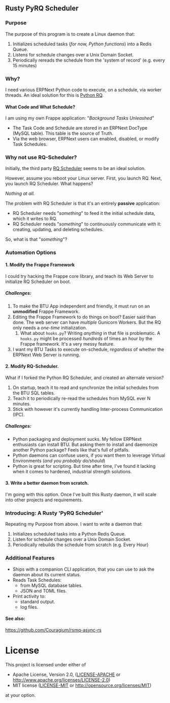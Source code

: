 ## Rusty PyRQ Scheduler

### Purpose

The purpose of this program is to create a Linux daemon that:

1. Initializes scheduled tasks (*for now, Python functions*) into a Redis Queue.
2. Listens for schedule changes over a Unix Domain Socket.
3. Periodically rereads the schedule from the 'system of record' (e.g. every 15 minutes)

### Why?

I need various ERPNext Python code to execute, on a schedule, via worker threads.
An ideal solution for this is [Python RQ](https://python-rq.org/).

#### What Code and What Schedule?
I am using my own Frappe application: "*Background Tasks Unleashed*"

  * The Task Code and Schedule are stored in an ERPNext DocType (MySQL table).  This table is the source of Truth.
  * Via the web browser, ERPNext users can enabled, disabled, or modify Task Schedules.

### Why not use RQ-Scheduler?

Initially, the third party [RQ Scheduler](https://github.com/rq/rq-scheduler) seems to be an ideal solution.

However, assume you reboot your Linux server.  First, you launch RQ.  Next, you launch RQ Scheduler.  What happens?

*Nothing at all.*

The problem with RQ Scheduler is that it's an entirely **passive** application:

* RQ Scheduler needs "*something*" to feed it the initial schedule data, which it writes to RQ.
* RQ Scheduler needs "*something*" to continuously communicate with it: creating, updating, and deleting schedules.

So, what is that "*something*"?

### Automation Options

#### 1. Modify the Frappe Framework
I could try hacking the Frappe core library, and teach its Web Server to initialize RQ Scheduler on boot. 

##### Challenges:

1. To make the BTU App independent and friendly, it must run on an **unmodified** Frappe Framework.
2. Editing the Frappe Framework to do things on boot?  Easier said than done.  The web server can have *multiple* Gunicorn Workers.  But the RQ only needs a *one-time* initialization.
   1. What about `hooks.py`?  Writing *anything* in that file is problematic.  A `hooks.py` might be processed *hundreds* of times an hour by the Frappe framework.  It's a very messy feature.
3. I want my BTU Tasks to execute on-schedule, *regardless* of whether the ERPNext Web Server is running.

#### 2. Modify RQ-Scheduler.
What if I forked the Python RQ Scheduler, and created an alternate version?

1. On startup, teach it to read and synchronize the initial schedules from the BTU SQL tables.
2. Teach it to periodically re-read the schedules from MySQL ever N minutes.
3. Stick with however it's currently handling Inter-process Communication (IPC).

##### Challenges:

* Python packaging and deployment sucks.  My fellow ERPNext enthusiasts can install BTU.  But asking them to install and daemonize another Python package?  Feels like that's full of pitfalls.
* Python daemons can confuse users, if you want them to leverage Virtual Environments (*and you probably do/should*)
* Python is great for scripting.  But time after time, I've found it lacking when it comes to hardened, industrial strength solutions.

#### 3. Write a better daemon from scratch.
I'm going with this option.  Once I've built this Rusty daemon, it will scale into other projects and requirements.


### Introducing: A Rusty 'PyRQ Scheduler'

Repeating my Purpose from above.  I want to write a daemon that:

1. Initializes scheduled tasks into a Python Redis Queue.
2. Listen for schedule changes over a Unix Domain Socket.
3. Periodically rebuilds the schedule from scratch (e.g. Every Hour)

### Additional Features

* Ships with a companion CLI application, that you can use to ask the daemon about its current status.
* Reads Task Schedules:
  * from MySQL database tables.
  * JSON and TOML files.
* Print activity to:
  * standard output.
  * log files.

#### See also:
https://github.com/Couragium/rsmq-async-rs


# License

This project is licensed under either of

 * Apache License, Version 2.0, ([LICENSE-APACHE](LICENSE-APACHE) or
   http://www.apache.org/licenses/LICENSE-2.0)
 * MIT license ([LICENSE-MIT](LICENSE-MIT) or
   http://opensource.org/licenses/MIT)

at your option.
